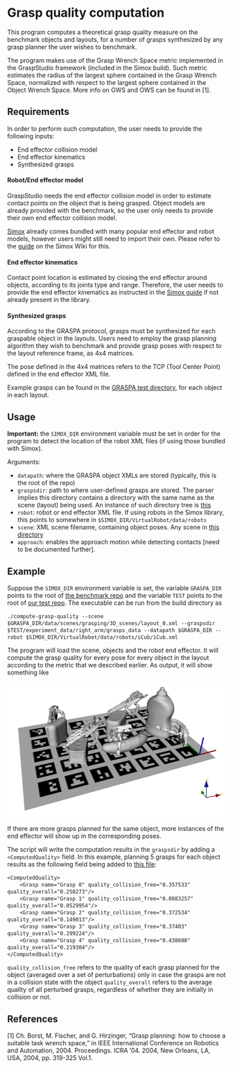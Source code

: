 # Grasp quality computation

This program computes a theoretical grasp quality measure on the benchmark objects and layouts, for a number of grasps synthesized by any grasp planner the user wishes to benchmark.

The program makes use of the Grasp Wrench Space metric implemented in the GraspStudio framework (included in the Simox build). Such metric estimates the radius of the largest sphere contained in the Grasp Wrench Space, normalized with respect to the largest sphere contained in the Object Wrench Space. More info on GWS and OWS can be found in [1].

## Requirements

In order to perform such computation, the user needs to provide the following inputs:
- End effector collision model
- End effector kinematics
- Synthesized grasps

#### Robot/End effector model

GraspStudio needs the end effector collision model in order to estimate contact points on the object that is being grasped. Object models are already provided with the benchmark, so the user only needs to provide their own end effector collision model.

[Simox](https://gitlab.com/Simox/simox/) already comes bundled with many popular end effector and robot models, however users might still need to import their own. Please refer to the [guide](https://gitlab.com/Simox/simox/wikis/RobotModels) on the Simox Wiki for this.

#### End effector kinematics

Contact point location is estimated by closing the end effector around objects, according to its joints type and range. Therefore, the user needs to provide the end effector kinematics as instructed in the [Simox guide](https://gitlab.com/Simox/simox/wikis/RobotModels) if not already present in the library.

#### Synthesized grasps

According to the GRASPA protocol, grasps must be synthesized for each graspable object in the layouts. Users need to employ the grasp planning algorithm they wish to benchmark and provide grasp poses with respect to the layout reference frame, as 4x4 matrices.

The pose defined in the 4x4 matrices refers to the TCP (Tool Center Point) defined in the end effector XML file.

Example grasps can be found in the [GRASPA test directory](https://github.com/robotology-playground/GRASPA-test/tree/master/experiment_data/right_arm/grasps_data), for each object in each layout.

## Usage

__Important:__ the `SIMOX_DIR` environment variable must be set in order for the program to detect the location of the robot XML files (if using those bundled with Simox).

Arguments:
- `datapath`: where the GRASPA object XMLs are stored (typically, this is the root of the repo)
- `graspsdir`: path to where user-defined grasps are stored. The parser implies this directory contains a directory with the same name as the scene (layout) being used. An instance of such directory tree is [this](https://github.com/robotology-playground/GRASPA-test/tree/master/experiment_data/right_arm/grasps_data)
- `robot`: robot or end effector XML file. If using robots in the Simox library, this points to somewhere in `$SIMOX_DIR/VirtualRobot/data/robots`
- `scene`: XML scene filename, containing object poses. Any scene in [this directory](https://github.com/robotology/GRASPA-benchmark/tree/master/data/scenes/grasping/3D_scenes)
- `approach`: enables the approach motion while detecting contacts [need to be documented further].

## Example

Suppose the `SIMOX_DIR` environment variable is set, the variable `GRASPA_DIR` points to the root of [the benchmark repo](https://github.com/robotology/GRASPA-benchmark) and the variable `TEST` points to the root of [our test repo](https://github.com/robotology-playground/GRASPA-test). The executable can be run from the build directory as

```
./compute-grasp-quality --scene $GRASPA_DIR/data/scenes/grasping/3D_scenes/layout_0.xml --graspsdir $TEST/experiment_data/right_arm/grasps_data --datapath $GRASPA_DIR --robot $SIMOX_DIR/VirtualRobot/data/robots/iCub/iCub.xml

```

The program will load the scene, objects and the robot end effector. It will compute the grasp quality for every pose for every object in the layout according to the metric that we described earlier. As output, it will show something like

![output](../../media/grasp_quality_visual_output.png)

If there are more grasps planned for the same object, more instances of the end effector will show up in the corresponding poses.

The script will write the computation results in the `graspsdir` by adding a `<ComputedQuality>` field. In this example, planning 5 grasps for each object results as the following field being added to [this file](https://github.com/robotology-playground/GRASPA-test/blob/master/experiment_data/right_arm/grasps_data/layout_0/YcbBanana_grasp.xml):

```
<ComputedQuality>
    <Grasp name="Grasp 0" quality_collision_free="0.357533" quality_overall="0.250273"/>
    <Grasp name="Grasp 1" quality_collision_free="0.0883257" quality_overall="0.0529954"/>
    <Grasp name="Grasp 2" quality_collision_free="0.372534" quality_overall="0.149013"/>
    <Grasp name="Grasp 3" quality_collision_free="0.37403" quality_overall="0.299224"/>
    <Grasp name="Grasp 4" quality_collision_free="0.438608" quality_overall="0.219304"/>
</ComputedQuality>
```

`quality_collision_free` refers to the quality of each grasp planned for the object (averaged over a set of perturbations) only in case the grasps are not in a collision state with the object
`quality_overall` refers to the average quality of all perturbed grasps, regardless of whether they are initially in collision or not.





## References
[1] Ch. Borst, M. Fischer, and G. Hirzinger, “Grasp planning: how to choose a suitable task wrench space,” in IEEE International Conference on Robotics and Automation, 2004. Proceedings. ICRA ’04. 2004, New Orleans, LA, USA, 2004, pp. 319-325 Vol.1.
